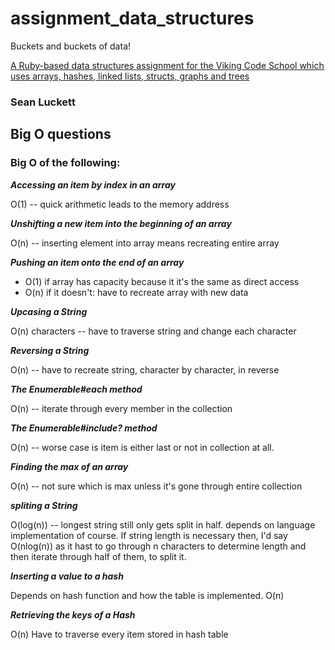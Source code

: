 # assignment_data_structures
Buckets and buckets of data!

[A Ruby-based data structures assignment for the Viking Code School which uses arrays, hashes, linked lists, structs, graphs and trees](http://www.vikingcodeschool.com)

### Sean Luckett

## Big O questions

### Big O of the following:
***Accessing an item by index in an array***

O(1) -- quick arithmetic leads to the memory address

***Unshifting a new item into the beginning of an array***

O(n) -- inserting element into array means recreating entire array

***Pushing an item onto the end of an array***
* O(1) if array has capacity because it it's the same as direct access
* O(n) if it doesn't: have to recreate array with new data

***Upcasing a String***

O(n) characters -- have to traverse string and change each character

***Reversing a String***

O(n) -- have to recreate string, character by character, in reverse

***The Enumerable#each method***

O(n) -- iterate through every member in the collection

***The Enumerable#include? method***

O(n) -- worse case is item is either last or not in collection at all.

***Finding the max of an array***

O(n) -- not sure which is max unless it's gone through entire collection

***spliting a String***

O(log(n)) -- longest string still only gets split in half. depends on language implementation of course.
If string length is necessary then, I'd say O(nlog(n)) as it hast to go through n characters
to determine length and then iterate through half of them, to split it.

***Inserting a value to a hash***

Depends on hash function and how the table is implemented. O(n)

***Retrieving the keys of a Hash***

O(n) Have to traverse every item stored in hash table
